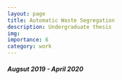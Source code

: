 ```yaml
---
layout: page
title: Automatic Waste Segregation
description: Undergraduate thesis
img: 
importance: 6
category: work
---
```


##### Augsut 2019 - April 2020

